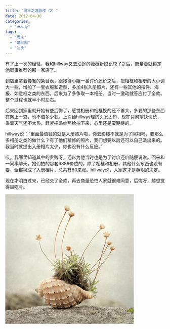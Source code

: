 ```yaml
---
title: "周末之逛影楼（2）"
date: 2012-04-30
categories: 
  - "essay"
tags: 
  - "周末"
  - "婚纱照"
  - "汕头"
---
```


有了上一次的经验，我和hillway又去沿途的薇薇新娘比较了之后，商量着就锁定他同事推荐的那一家店了。

到店里拿着套餐的条目表，跟接待小姐一番讨价还价之后，把相框和相册的大小调大一些，增加了一套衣服和造型，多加4张入册照片，还有一些其他的摆件、海报、如意框之类的东西。后来为了多争取一本相册，当时一激动就答应付了全款。整个过程也就半小时左右。

后来回到家里就开始有些后悔了，感觉相册和相框换的还不够大，多要的那些东西在网上一查，也不值多少钱。上次给hillway理的头发太短，现在只盼望快快长，乘着天气还不太热，赶紧把婚纱照给拍下来，心里还是蛮期待的。

hillway说：“里面最值钱的就是入册照片啦，你去影楼不就是为了照相吗，要那么多相册之类的做什么？有了他们精修的照片，我们想要以后还可以自己洗出来的。我当时就提出入册相片太少，你也没有什么反应。”

哎，我哪里知道其中的贵贱呀，还以为他当时也是为了讨价还价随便说说。回来和一同事聊天，她们拍的那套6888价位的，除了相框和相册，其他什么东西也没有要，全都换成了入册相片，总共有80来张。hillway说，人家这才是英明的决定。

现在才明白过来，已经交了全款，再去商量恐怕人家就很难同意，后悔呀，越想觉得越吃亏。

![贝壳](images/6912965298_e3243fd08c_z.jpg)
